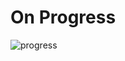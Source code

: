# On Progress
![progress](https://github.com/Wery-wer/E-Commerce_Flutter/assets/44234831/090f787c-d9de-4094-8c0c-f68c29d78fd3)
